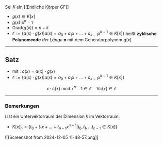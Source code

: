 Sei $K$ ein [[Endliche Körper GF]] 
- $g(x)\in K[x]$
- $g(x)|x^{n}-1$
- Grad$(g(x))=n-k$
- $\mathcal{E}:=\{ a(x)\cdot g(x)|a(x)=a_{0}+a_{1}x+\dots+a_{k-1}x^{k-1} \in K[x] \}$
heißt **zyklische Polynomcode** *der Länge* **n** mit dem Generatorpolynom g(x)
---
## Satz
- mit : $c(x)=a(x)\cdot g(x)$
- $\mathcal{E}:=\{ a(x)\cdot g(x)|a(x)=a_{0}+a_{1}x+\dots+a_{k-1}x^{k-1} \in K[x] \}$

$$x\cdot c(x) \text{ mod }x^{n}-1 \in \mathcal{E} \quad \forall c(x)\in \mathcal{E}$$

---
### Bemerkungen 
$l$ ist ein Untervektorraum der Dimension *k* im Vektorraum: 
- $K[x]_{n}=\{ t_{0}+t_{1}x+\dots+t_{n-1}x^{n-1}| t_{0},t_{1},\dots t_{n-1} \in K[x] \}$

![[Screenshot from 2024-12-05 11-48-57.png]]